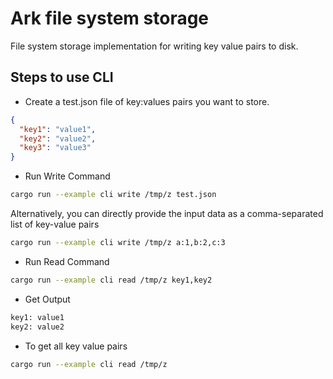 # Ark file system storage

File system storage implementation for writing key value pairs to disk.

## Steps to use CLI

- Create a test.json file of key:values pairs you want to store.

```json
{
  "key1": "value1",
  "key2": "value2",
  "key3": "value3"
}
```

- Run Write Command

```bash
cargo run --example cli write /tmp/z test.json
```

Alternatively, you can directly provide the input data as a comma-separated list of key-value pairs

```bash
cargo run --example cli write /tmp/z a:1,b:2,c:3
```

- Run Read Command

```bash
cargo run --example cli read /tmp/z key1,key2
```

- Get Output

```bash
key1: value1
key2: value2
```

- To get all key value pairs

```bash
cargo run --example cli read /tmp/z
```
